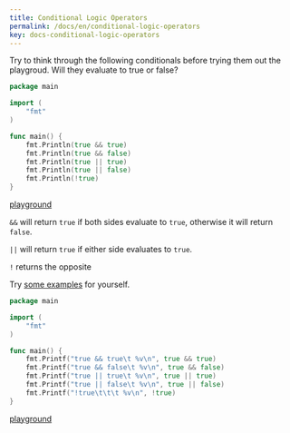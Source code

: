 ```yaml
---
title: Conditional Logic Operators
permalink: /docs/en/conditional-logic-operators
key: docs-conditional-logic-operators
---
```



Try to think through the following conditionals before trying them out the playgroud. Will they evaluate to true or false?

```go
package main

import (
	"fmt"
)

func main() {
	fmt.Println(true && true)
	fmt.Println(true && false)
	fmt.Println(true || true)
	fmt.Println(true || false)
	fmt.Println(!true)
}
```

[playground](https://play.golang.org/p/ukFrlC66uv)

`&&` will return `true` if both sides evaluate to `true`, otherwise it will return `false`.

`||` will return `true` if either side evaluates to `true`.

`!` returns the opposite

Try [some examples](https://play.golang.org/p/cZEfXSIIDO) for yourself.

```go
package main

import (
	"fmt"
)

func main() {
	fmt.Printf("true && true\t %v\n", true && true)
	fmt.Printf("true && false\t %v\n", true && false)
	fmt.Printf("true || true\t %v\n", true || true)
	fmt.Printf("true || false\t %v\n", true || false)
	fmt.Printf("!true\t\t\t %v\n", !true)
}
```

[playground](https://play.golang.org/p/zRs5hDVmY2C)
